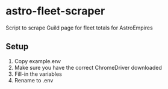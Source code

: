 # astro-fleet-scraper
Script to scrape Guild page for fleet totals for AstroEmpires

## Setup
1. Copy example.env
2. Make sure you have the correct ChromeDriver downloaded
3. Fill-in the variables
4. Rename to .env
